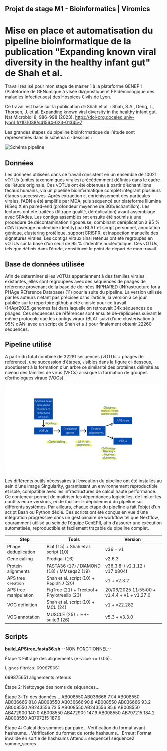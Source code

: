 ## Projet de stage M1 - Bioinformatics | Viromics

# Mise en place et automatisation du pipeline bioinformatique de la publication "Expanding known viral diversity in the healthy infant gut" de Shah et al.

Travail réalisé pour mon stage de master 1 à la plateforme GENEPII (Plateforme de GENomique à visée diagnostique et EPIdémiologique des maladies Infectieuses) des Hospices Civils de Lyon.

Ce travail est basé sur la publication de Shah et al. : Shah, S.A., Deng, L., Thorsen, J. et al. Expanding known viral diversity in the healthy infant gut. Nat Microbiol 8, 986–998 (2023). https://doi-org.docelec.univ-lyon1.fr/10.1038/s41564-023-01345-7

Les grandes étapes du pipeline bioinformatique de l'étude sont représentées dans le schéma ci-dessous :

![Schéma pipeline](images/Schéma_pipeline.png)

## Données

Les données utilisées dans ce travail consistent en un ensemble de 10021 vOTUs (unités taxonomiques virales) précédemment définies dans le cadre de l’étude originale. Ces vOTUs ont été obtenues à partir d’échantillons fécaux humains, via un pipeline bioinformatique complet intégrant plusieurs étapes successives. Après extraction et enrichissement des particules virales, l’ADN a été amplifié par MDA, puis séquencé sur plateforme Illumina HiSeq X en paired-end (profondeur moyenne de 3Gb/échantillon). Les lectures ont été traitées (filtrage qualité, déréplication) avant assemblage avec SPAdes. Les contigs assemblés ont ensuite été soumis à une procédure de décontamination rigoureuse, combinant déréplication à 95 % d’ANI (average nucleotide identity) par BLAT et script personnel, annotation génique, clustering protéique, support CRISPR, et inspection manuelle des signatures virales. Les contigs viraux ainsi retenus ont été regroupés en vOTUs sur la base d’un seuil de 95 % d'identité nucléotidique. Ces vOTUs, tels que définis dans l’étude, constituent le point de départ de mon travail.

## Base de données utilisée

Afin de déterminer si les vOTUs appartiennent à des familles virales existantes, elles sont regroupées avec des séquences de phages de référence provenant de la base de données INPHARED (INfrastructure for a PHAge REference Database) (11) pour la suite du pipeline. La version utilisée par les auteurs n’étant pas précisée dans l’article, la version à ce jour publiée sur le répertoire github a été choisie pour ce travail (14Apr2025_genomes.fa) dans laquelle on retrouvait 34k séquences de phages. Ces séquences de références sont ensuite dé-répliquées suivant le même protocole que les contigs viraux (BLAT suivi d’une clusterisation à 95% d’ANI avec un script de Shah et al.) pour finalement obtenir 22260 séquences.

## Pipeline utilisé

A partir du total combiné de 32281 séquences (vOTUs + phages de référence), une succession d’étapes, visibles dans la figure ci-dessous, aboutissent à la formation d’un arbre de similarité des protéines délimité au niveau des familles de virus (VFCs) ainsi
que la formation de groupes d’orthologues viraux (VOGs).

![Schéma pipeline 2](images/final_steps.png)

Les différents outils nécessaires à l’exécution du pipeline ont été installés au sein d’une image Singularity, garantissant un environnement reproductible et isolé, compatible avec les infrastructures de calcul haute performance. Ce conteneur permet de maîtriser les dépendances logicielles, de limiter les conflits entre versions, et de faciliter le déploiement du pipeline sur différents systèmes. Par ailleurs, chaque étape du pipeline a fait l’objet d’un script Bash ou Python dédié. Ces scripts ont été conçus en vue d’une intégration progressive dans un gestionnaire de workflow tel que Nextflow, couramment utilisé au sein de l’équipe GenEPII, afin d’assurer une exécution automatisée, reproductible et facilement traçable du pipeline complet.

| Step                  | Tools                                       | Version                                     |
| --------------------- | ------------------------------------------- | ------------------------------------------- |
| Phage deduplication   | Blat (15) + Shah et al. script (10)         | v36 + v1                                    |
| Gene calling          | Prodigal (16)                               | v2.6.3                                      |
| Protein alignments    | FASTA36 (17) / DIAMOND (18) / MMseqs2 (19)  | v36.3.8i / v2.1.12 / v17.b804f              |
| APS tree creation     | Shah et al. script (10) + RapidNJ (20)      | v1 + v2.3.2                                 |
| APS tree manipulation | FigTree (21) + Treetool + Phylotreelib (23) | 20/06/2025 11:55:00 + v1.4.4 + v1 + v1.27.0 |
| VOG definition        | Shah et al. script (10) + MCL (24)          | v1 + v22.282                                |
| VOG annotation        | MUSCLE (25) + HH-suite3 (26)                | v5.3 + v3.3.0                               |

## Scripts

**build_APStree_fasta36.sh**
--NON FONCTIONNEL--

Étape 1: Filtrage des alignements (e-value <= 0.05)...

Lignes filtrées: 699875651

699875651 alignements retenus

Étape 2: Nettoyage des noms de séquences...

Étape 3: Tri des données...
AB008550 AB036666 77.4
AB008550 AB036666 81.8
AB008550 AB036666 90.8
AB008550 AB036666 93.2
AB008550 AB243556 73.5
AB008550 AB243556 85.6
AB008550 AB472900 140.0
AB008550 AB472900 147.9
AB008550 AB797215 184.2
AB008550 AB797215 187.6

Étape 4: Calcul des sommes par paire...
Vérification du format avant hashsums...
Vérification du format de sortie hashsums...
Erreur: Format invalide en sortie de hashsums
Attendu: sequence1 sequence2 somme_scores
